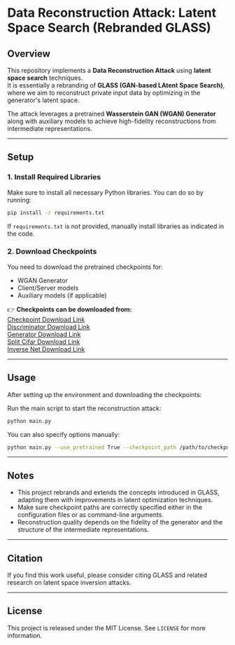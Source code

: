 # Data Reconstruction Attack: Latent Space Search (Rebranded GLASS)

## Overview
This repository implements a **Data Reconstruction Attack** using **latent space search** techniques.  
It is essentially a rebranding of **GLASS (GAN-based LAtent Space Search)**, where we aim to reconstruct private input data by optimizing in the generator's latent space.

The attack leverages a pretrained **Wasserstein GAN (WGAN) Generator** along with auxiliary models to achieve high-fidelity reconstructions from intermediate representations.

---

## Setup

### 1. Install Required Libraries
Make sure to install all necessary Python libraries. You can do so by running:

```bash
pip install -r requirements.txt
```

If `requirements.txt` is not provided, manually install libraries as indicated in the code.

### 2. Download Checkpoints
You need to download the pretrained checkpoints for:
- WGAN Generator
- Client/Server models
- Auxiliary models (if applicable)

👉 **Checkpoints can be downloaded from:**  
[Checkpoint Download Link](https://www.dropbox.com/scl/fi/bh79yfc3iv7fpe7gf8jz8/checkpoint.pth?rlkey=24lqtssalhkrpa5gt2e0q3llv&st=tlr9hldh&dl=1)  
[Discriminator Download Link](https://www.dropbox.com/scl/fi/5dh17y3szkxrz8gpz0vgr/discriminator_final.pth?rlkey=vuj3ew048pd20i82oxcicqypc&st=7l43jy9h&dl=1)  
[Generator Download Link](https://www.dropbox.com/scl/fi/nhp7nmsgk3xjkucmqv0l8/generator_final.pth?rlkey=c3wkqgocz8j4if27eq95jz92j&st=22ths9oj&dl=1)  
[Split Cifar Download Link](https://www.dropbox.com/scl/fi/45rtoid6uh723kc9f0u17/split_cifar_model.pth?rlkey=2zj03rb1y6vnu3bn3ujxmtjh6&st=bdlgx4fw&dl=1)  
[Inverse Net Download Link](https://www.dropbox.com/scl/fi/auwcypy7wi3fz1kk7w3qv/inverse_net.pth?rlkey=g2xsmjhj3h5s5nwc78dfia7i2&st=qfgup399&dl=1)  


---

## Usage

After setting up the environment and downloading the checkpoints:

Run the main script to start the reconstruction attack:
```bash
python main.py
```

You can also specify options manually:
```bash
python main.py --use_pretrained True --checkpoint_path /path/to/checkpoints
```

---

## Notes
- This project rebrands and extends the concepts introduced in GLASS, adapting them with improvements in latent optimization techniques.
- Make sure checkpoint paths are correctly specified either in the configuration files or as command-line arguments.
- Reconstruction quality depends on the fidelity of the generator and the structure of the intermediate representations.

---

## Citation
If you find this work useful, please consider citing GLASS and related research on latent space inversion attacks.

---

## License
This project is released under the MIT License. See `LICENSE` for more information.
